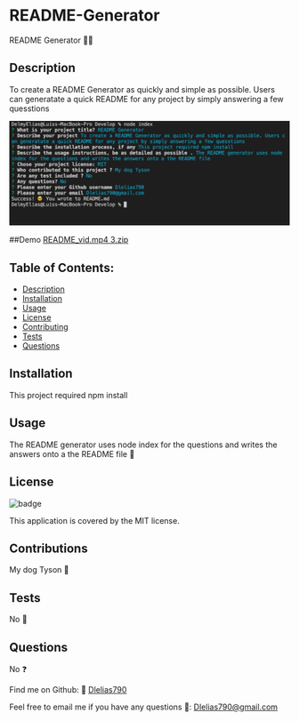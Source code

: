 # README-Generator
  README Generator 👨‍💻

  ## Description 
  To create a README Generator as quickly and simple as possible. Users can generatate a quick README for any project by simply answering a few quesstions
  
  ![alt-text](./images/terminal.png "Terminal snapshot")
  
  ##Demo
  [README_vid.mp4 3.zip](https://github.com/Dlelias/README-Generator/files/7605353/README_vid.mp4.3.zip)

  

  ## Table of Contents:
- [Description](#description)
- [Installation](#installation)
- [Usage](#usage)
- [License](#license)
- [Contributing](#contributing)
- [Tests](#tests)
- [Questions](#questions)

## Installation
This project required npm install 

## Usage
The README generator uses node index for the questions and writes the answers onto a the README file  💾

## License 
![badge](https://img.shields.io/badge/license-MIT-brightgreen)


This application is covered by the MIT license. 

## Contributions
My dog Tyson  👥

## Tests
No 📝

## Questions
No ❓ 



Find me on Github: 🤙 [Dlelias790](https://github.com/Dlelias790)


Feel free to email me if you have any questions 🌈: Dlelias790@gmail.com

